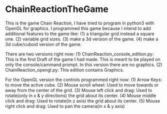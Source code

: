 # ChainReactionTheGame
This is the game Chain Reaction, I have tried to program in python3 with OpenGL for graphics. I programmed this game because I intend to add additional features to the game like:
(1) a triangular grid instead a square one.
(2) variable grid sizes.
(3) make a 3d version of the game.
(4) make a 3d cube/cuboid version of the game.

There are two versions right now:
(1) ChainReaction_console_edition.py: This is the first Draft of the game I had made. This is meant to be played on only the console/cammand prompt. In this version there are no graphics.
(2) ChainReaction_opengl.py: This edition contains Graphics.

For the OpenGL version the controls programmed right now:
(1) Arrow Keys: to move the active cube.
(2) Mouse scroll wheel: Used to move towards or away from the center of the grid.
(3) Mouse left click and drag: Used to rotate(only in x & y directions) the grid about its center.
(4) Mouse middle click and drag: Used to rotate(in z axis) the grid about its center.
(5) Mouse right click and drag: Used to pan the camera(in x & y axis)
